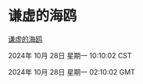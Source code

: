 # 谦虚的海鸥
[谦虚的海鸥](http://219.139.197.74:56308/qxdho/course/base/hotlink/index.php)

2024年 10月 28日 星期一 10:10:02 CST

2024年 10月 28日 星期一 02:10:02 GMT

